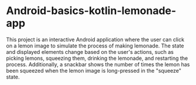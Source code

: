 # Android-basics-kotlin-lemonade-app
This project is an interactive Android application where the user can click on a lemon image to simulate the process of making lemonade. The state and displayed elements change based on the user's actions, such as picking lemons, squeezing them, drinking the lemonade, and restarting the process. Additionally, a snackbar shows the number of times the lemon has been squeezed when the lemon image is long-pressed in the "squeeze" state.
